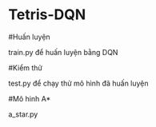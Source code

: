 # Tetris-DQN

#Huấn luyện

train.py để huấn luyện bằng DQN

#Kiểm thử

test.py để chạy thử mô hình đã huấn luyện

#Mô hinh A*

a_star.py
